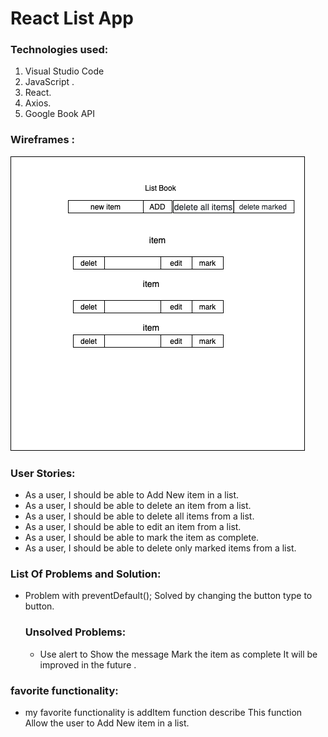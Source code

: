 # React List App
###  Technologies used:
1. Visual Studio Code
2. JavaScript .
3. React.
4. Axios.
5. Google Book API
### Wireframes :
![wireframe](./src/BookListDg.png)

 ### User Stories:
* As a user, I should be able to Add New item in a list.
* As a user, I should be able to delete an item from a list.
* As a user, I should be able to delete all items from a list.
* As a user, I should be able to edit an item from a list.
* As a user, I should be able to mark the item as complete.
* As a user, I should be able to delete only marked items from a list.

###  List Of Problems and Solution:
* Problem with  preventDefault();  Solved by changing the button type to button.
   
    ### Unsolved Problems:
   * Use alert to Show the message Mark the item as complete It will be improved in the future .

### favorite functionality:
  *   my favorite functionality is addItem function describe This function Allow the user to Add New item in a list.
